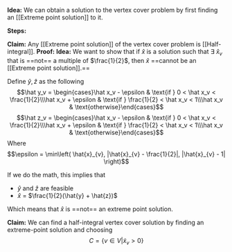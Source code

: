 **Idea:** We can obtain a solution to the vertex cover problem by first finding an [[Extreme point solution]] to it.

**Steps:** 

**Claim:** Any [[Extreme point solution]] of the vertex cover problem is [[Half-integral]]. 
**Proof:** 
	**Idea:** We want to show that if $\hat{x}$ is a solution such that $\exists \ \hat{x}_{v}$ that is ==not== a multiple of $\frac{1}{2}$, then $\hat{x}$ ==cannot be an [[Extreme point solution]].==

Define $\hat{y},  \hat{z}$ as the following
$$\hat y_v = \begin{cases}\hat x_v - \epsilon & \text{if } 0 < \hat x_v < \frac{1}{2}\\\hat x_v + \epsilon & \text{if } \frac{1}{2} < \hat x_v < 1\\\hat x_v & \text{otherwise}\end{cases}$$
$$\hat z_v = \begin{cases}\hat x_v - \epsilon & \text{if } 0 < \hat x_v < \frac{1}{2}\\\hat x_v + \epsilon & \text{if } \frac{1}{2} < \hat x_v < 1\\\hat x_v & \text{otherwise}\end{cases}$$
Where 
$$\epsilon = \min\left( \hat{x}_{v}, |\hat{x}_{v} - \frac{1}{2}|, |\hat{x}_{v} - 1| \right)$$

If we do the math, this implies that

- $\hat{y}$ and $\hat{z}$ are feasible
- $\hat{x}$  = $\frac{1}{2}(\hat{y} + \hat{z})$

Which means that $\hat{x}$ is ==not== an extreme point solution.

**Claim:** We can find a half-integral vertex cover solution by finding an extreme-point solution and choosing
$$C = \{ v \in V | \tilde{x}_{v} > 0 \}$$
